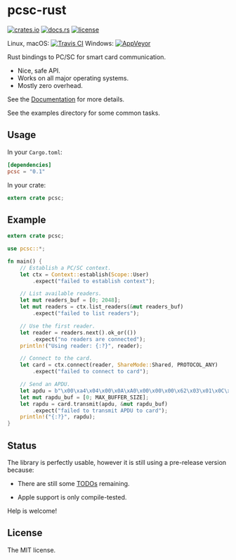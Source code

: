 # pcsc-rust

[![crates.io](https://img.shields.io/crates/v/pcsc.svg)](https://crates.io/crates/pcsc)
[![docs.rs](https://docs.rs/pcsc/badge.svg)](https://docs.rs/pcsc)
[![license](http://img.shields.io/badge/license-MIT-blue.svg)](https://github.com/bluetech/pcsc-rust/blob/master/LICENSE-MIT)

Linux, macOS: [![Travis CI](https://travis-ci.org/bluetech/pcsc-rust.svg?branch=master)](https://travis-ci.org/bluetech/pcsc-rust)
Windows: [![AppVeyor](https://ci.appveyor.com/api/projects/status/s16sb4kt79v7yop4/branch/master?svg=true)](https://ci.appveyor.com/project/bluetech/pcsc-rust/branch/master)

Rust bindings to PC/SC for smart card communication.

- Nice, safe API.
- Works on all major operating systems.
- Mostly zero overhead.

See the [Documentation](https://docs.rs/pcsc) for more details.

See the examples directory for some common tasks.

## Usage

In your `Cargo.toml`:

```toml
[dependencies]
pcsc = "0.1"
```

In your crate:

```rust
extern crate pcsc;
```

## Example

```rust
extern crate pcsc;

use pcsc::*;

fn main() {
    // Establish a PC/SC context.
    let ctx = Context::establish(Scope::User)
        .expect("failed to establish context");

    // List available readers.
    let mut readers_buf = [0; 2048];
    let mut readers = ctx.list_readers(&mut readers_buf)
        .expect("failed to list readers");

    // Use the first reader.
    let reader = readers.next().ok_or(())
        .expect("no readers are connected");
    println!("Using reader: {:?}", reader);

    // Connect to the card.
    let card = ctx.connect(reader, ShareMode::Shared, PROTOCOL_ANY)
        .expect("failed to connect to card");

    // Send an APDU.
    let apdu = b"\x00\xa4\x04\x00\x0A\xA0\x00\x00\x00\x62\x03\x01\x0C\x06\x01";
    let mut rapdu_buf = [0; MAX_BUFFER_SIZE];
    let rapdu = card.transmit(apdu, &mut rapdu_buf)
        .expect("failed to transmit APDU to card");
    println!("{:?}", rapdu);
}
```

## Status

The library is perfectly usable, however it is still using a pre-release
version because:

- There are still some [TODOs](https://github.com/bluetech/pcsc-rust/search?q=TODO)
  remaining.

- Apple support is only compile-tested.

Help is welcome!

## License

The MIT license.
